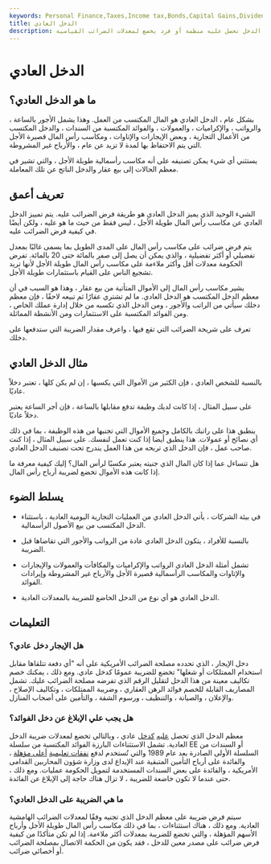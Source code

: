 ```yaml
---
keywords: Personal Finance,Taxes,Income tax,Bonds,Capital Gains,Dividends,Long Term Investments,Ordinary Income,Tax
title: الدخل العادي
description: الدخل العادي هو أي نوع من الدخل تحصل عليه منظمة أو فرد يخضع لمعدلات الضرائب القياسية.
---
```


# الدخل العادي
## ما هو الدخل العادي؟

بشكل عام ، الدخل العادي هو المال المكتسب من العمل. وهذا يشمل الأجور بالساعة ، والرواتب ، والإكراميات ، والعمولات ، والفوائد المكتسبة من السندات ، والدخل المكتسب من الأعمال التجارية ، وبعض الإيجارات والإتاوات ، ومكاسب رأس المال قصيرة الأجل التي يتم الاحتفاظ بها لمدة لا تزيد عن عام ، والأرباح غير المشروطة.

يستثني أي شيء يمكن تصنيفه على أنه مكاسب رأسمالية طويلة الأجل ، والتي تشير في معظم الحالات إلى بيع عقار والدخل الناتج عن تلك المعاملة.

## تعريف أعمق

الشيء الوحيد الذي يميز الدخل العادي هو طريقة فرض الضرائب عليه. يتم تمييز الدخل العادي عن مكاسب رأس المال طويلة الأجل ، ليس فقط من حيث ما هو عليه ، ولكن أيضًا في كيفية فرض الضرائب عليه.

يتم فرض ضرائب على مكاسب رأس المال على المدى الطويل بما يسمى غالبًا بمعدل تفضيلي أو أكثر تفضيلية ، والذي يمكن أن يصل إلى صفر بالمائة حتى 20 بالمائة. تفرض الحكومة معدلات أقل وأكثر ملاءمة على مكاسب رأس المال طويلة الأجل لأنها تريد تشجيع الناس على القيام باستثمارات طويلة الأجل.

يشير مكاسب رأس المال إلى الأموال المتأتية من بيع عقار ، وهذا هو السبب في أن معظم الدخل المكتسب هو الدخل العادي. ما لم تشتري عقارًا ثم تبيعه لاحقًا ، فإن معظم دخلك سيأتي من الراتب والأجور ، ومن الدخل الذي تكسبه من خلال إدارة عملك الخاص ، ومن الفوائد المكتسبة على الاستثمارات ومن الأنشطة المماثلة.

تعرف على شريحة الضرائب التي تقع فيها ، واعرف مقدار الضريبة التي ستدفعها على دخلك.

## مثال الدخل العادي

بالنسبة للشخص العادي ، فإن الكثير من الأموال التي يكسبها ، إن لم يكن كلها ، تعتبر دخلاً عاديًا.

على سبيل المثال ، إذا كانت لديك وظيفة تدفع مقابلها بالساعة ، فإن أجر الساعة يعتبر دخلاً عاديًا.

ينطبق هذا على راتبك بالكامل وجميع الأموال التي تجنيها من هذه الوظيفة ، بما في ذلك أي نصائح أو عمولات. هذا ينطبق أيضا إذا كنت تعمل لنفسك. على سبيل المثال ، إذا كنت صاحب عمل ، فإن الدخل الذي تربحه من هذا العمل يندرج تحت تصنيف الدخل العادي.

هل تتساءل عما إذا كان المال الذي جنيته يعتبر مكسبًا لرأس المال؟ إليك كيفية معرفة ما إذا كانت هذه الأموال تخضع لضريبة أرباح رأس المال.

## يسلط الضوء

- في بيئة الشركات ، يأتي الدخل العادي من العمليات التجارية اليومية العادية ، باستثناء الدخل المكتسب من بيع الأصول الرأسمالية.

- بالنسبة للأفراد ، يتكون الدخل العادي عادة من الرواتب والأجور التي تقاضاها قبل الضريبة.

- تشمل أمثلة الدخل العادي الرواتب والإكراميات والمكافآت والعمولات والإيجارات والإتاوات والمكاسب الرأسمالية قصيرة الأجل والأرباح غير المشروطة وإيرادات الفوائد.

- الدخل العادي هو أي نوع من الدخل الخاضع للضريبة بالمعدلات العادية.

## التعليمات

### هل الإيجار دخل عادي؟

دخل الإيجار ، الذي تحدده مصلحة الضرائب الأمريكية على أنه "أي دفعة تتلقاها مقابل استخدام الممتلكات أو شغلها" تخضع للضريبة عمومًا كدخل عادي. ومع ذلك ، يمكنك خصم تكاليف معينة من هذا الدخل لتقليل الرقم الذي تفرضه مصلحة الضرائب عليك. تشمل المصاريف القابلة للخصم فوائد الرهن العقاري ، وضريبة الممتلكات ، وتكاليف الإصلاح ، والإعلان ، والصيانة ، والتنظيف ، ورسوم الشقة ، والتأمين على أصحاب المنازل.

### هل يجب علي الإبلاغ عن دخل الفوائد؟

معظم الدخل الذي تحصل [عليه](/interest) [كدخل](/interest) عادي ، وبالتالي تخضع لمعدلات ضريبة الدخل العادية. تشمل الاستثناءات البارزة الفوائد المكتسبة من سلسلة EE أو السندات من السلسلة الأولى الصادرة بعد عام 1989 والتي تُستخدم لدفع [نفقات تعليمية](/qhee) [أعلى مؤهلة](/qhee) ، والفائدة على أرباح التأمين المتبقية عند الإيداع لدى وزارة شؤون المحاربين القدامى الأمريكية ، والفائدة على بعض السندات المستخدمة لتمويل الحكومة عمليات. ومع ذلك ، حتى عندما لا تكون خاضعة للضريبة ، لا تزال هناك حاجة إلى الإبلاغ عن الفائدة.

### ما هي الضريبة على الدخل العادي؟

سيتم فرض ضريبة على معظم الدخل الذي تجنيه وفقًا لمعدلات الضرائب الهامشية العادية. ومع ذلك ، هناك استثناءات ، بما في ذلك مكاسب رأس المال طويلة الأجل وأرباح الأسهم المؤهلة ، والتي تخضع للضريبة بمعدلات أكثر ملاءمة. إذا لم تكن متأكدًا من كيفية فرض ضرائب على مصدر معين للدخل ، فقد يكون من الحكمة الاتصال بمصلحة الضرائب أو أخصائي ضرائب.

